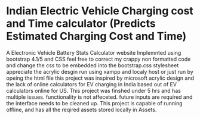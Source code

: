# Indian Electric Vehicle Charging cost and Time calculator (Predicts Estimated Charging Cost and Time)
A Electronic Vehicle Battery Stats Calculator website Implemnted using bootstrap 4.1/5 and CSS 
feel free to correct my crappy non formatted code and change the css to be embedded into the bootstrap.css stylesheet 
appreciate the acrylic desgin 
run using xampp and localy host or just run by opeing the html file
this project was inspired by microsoft acrylic design and the lack of online calculators for EV charging in India based out of EV calculators online for US.
This project was finshed under 5 hrs and has multiple issues. functionality is not affeceted. 
future inputs are required and the interface needs to be cleaned up.
This project is capable of running offline, and has all the reqired assets stored locally in Assets.
